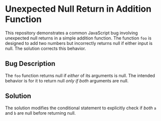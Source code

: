 # Unexpected Null Return in Addition Function

This repository demonstrates a common JavaScript bug involving unexpected null returns in a simple addition function. The function `foo` is designed to add two numbers but incorrectly returns null if either input is null.  The solution corrects this behavior.

## Bug Description

The `foo` function returns null if *either* of its arguments is null.  The intended behavior is for it to return null *only if both* arguments are null.

## Solution

The solution modifies the conditional statement to explicitly check if *both* `a` and `b` are null before returning null.